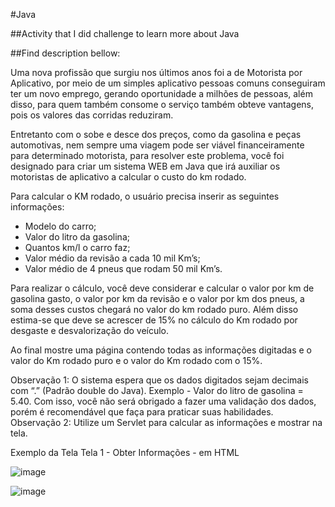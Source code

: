 #Java

##Activity that I did challenge to learn more about Java

##Find description bellow:


Uma nova profissão que surgiu nos últimos anos foi a de Motorista por Aplicativo, por meio de um simples aplicativo pessoas comuns conseguiram ter um novo emprego, gerando oportunidade a milhões de pessoas, além disso, para quem também consome o serviço também obteve vantagens, pois os valores das corridas reduziram.

Entretanto com o sobe e desce dos preços, como da gasolina e peças automotivas, nem sempre uma viagem pode ser viável financeiramente para determinado motorista, para resolver este problema, você foi designado para criar um sistema WEB em Java que irá auxiliar os motoristas de aplicativo a calcular o custo do km rodado.

Para calcular o KM rodado, o usuário precisa inserir as seguintes informações:

- Modelo do carro;
- Valor do litro da gasolina;
- Quantos km/l o carro faz;
- Valor médio da revisão a cada 10 mil Km’s;
- Valor médio de 4 pneus que rodam 50 mil Km’s.

Para realizar o cálculo, você deve considerar e calcular o valor por km de gasolina gasto, o valor por km da revisão e o valor por km dos pneus, a soma desses custos chegará no valor do km rodado puro.
Além disso estima-se que deve se acrescer de 15% no cálculo do Km rodado por desgaste e desvalorização do veículo.

Ao final mostre uma página contendo todas as informações digitadas e o valor do Km rodado puro e o valor do Km rodado com o 15%.

Observação 1: O sistema espera que os dados digitados sejam decimais com “.” (Padrão double do Java). Exemplo - Valor do litro de gasolina = 5.40. Com isso, você não será obrigado a fazer uma validação dos dados, porém é recomendável que faça para praticar suas habilidades.
Observação 2: Utilize um Servlet para calcular as informações e mostrar na tela.

Exemplo da Tela
Tela 1 - Obter Informações - em HTML

![image](https://user-images.githubusercontent.com/60991402/223890799-e001bebd-9ae4-456b-81cb-555ac05a2d49.png)

![image](https://user-images.githubusercontent.com/60991402/223890815-13f4b813-af01-4b17-bc08-ffd4217e02d0.png)
